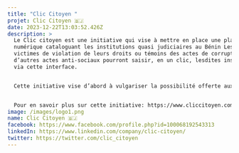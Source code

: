 ```yaml
---
title: "Clic Citoyen "
projet: Clic Citoyen 🇧🇯
date: 2023-12-22T13:03:52.426Z
description: >
  Le Clic citoyen est une initiative qui vise à mettre en place une plateforme
  numérique cataloguant les institutions quasi judiciaires au Bénin Les citoyens
  victimes de violation de leurs droits ou témoins des actes de corruption ou
  d’autres actes anti-sociaux pourront saisir, en un clic, lesdites institutions
  via cette interface.


  Cette initiative vise d’abord à vulgariser la possibilité offerte aux citoyens d’atteindre sans frais, certaines institutions en ligne. Ensuite, elle va faciliter l’accès à ces institutions en ce qu’elle rassemble en un seul lieu les informations éparses sur les institutions accessibles en ligne.


  Pour en savoir plus sur cette initiative: https://www.cliccitoyen.com 
image: /images/logo1.png
name: Clic Citoyen 🇧🇯
facebook: https://www.facebook.com/profile.php?id=100068192543313
linkedIn: https://www.linkedin.com/company/clic-citoyen/
twitter: https://twitter.com/clic_citoyen
---
```

